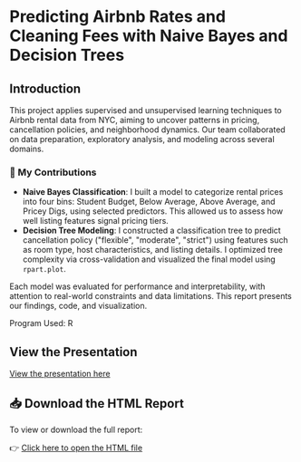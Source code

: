 # Predicting Airbnb Rates and Cleaning Fees with Naive Bayes and Decision Trees

## Introduction

This project applies supervised and unsupervised learning techniques to Airbnb rental data from NYC, aiming to uncover patterns in pricing, cancellation policies, and neighborhood dynamics. Our team collaborated on data preparation, exploratory analysis, and modeling across several domains.

### 🧩 My Contributions
- **Naive Bayes Classification**: I built a model to categorize rental prices into four bins: Student Budget, Below Average, Above Average, and Pricey Digs, using selected predictors. This allowed us to assess how well listing features signal pricing tiers.
- **Decision Tree Modeling**: I constructed a classification tree to predict cancellation policy ("flexible", "moderate", "strict") using features such as room type, host characteristics, and listing details. I optimized tree complexity via cross-validation and visualized the final model using `rpart.plot`.

Each model was evaluated for performance and interpretability, with attention to real-world constraints and data limitations. This report presents our findings, code, and visualization.

Program Used: R 

## View the Presentation 
[View the presentation here](https://github.com/alanaahart/AD699-Naive-Bayes-Decision-Tree/blob/main/Copy%20of%20AD699%20Team%20Project.pdf)

## 📥 Download the HTML Report

To view or download the full report:

👉 [Click here to open the HTML file](https://github.com/alanaahart/AD699-Naive-Bayes-Decision-Tree/blob/main/Team-Project-consolidated-final(1).html)



